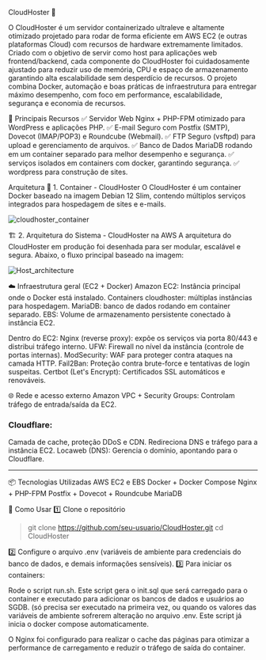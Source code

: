 CloudHoster 🚀

O CloudHoster é um servidor containerizado ultraleve e altamente otimizado projetado para rodar de forma eficiente em AWS EC2 (e outras plataformas Cloud) com recursos de hardware extremamente limitados. Criado com o objetivo de servir como host para aplicações web frontend/backend, cada componente do CloudHoster foi cuidadosamente ajustado para reduzir uso de memória, CPU e espaço de armazenamento garantindo alta escalabilidade sem desperdício de recursos. O projeto combina Docker, automação e boas práticas de infraestrutura para entregar máximo desempenho, com foco em performance, escalabilidade, segurança e economia de recursos. 

📌 Principais Recursos
✅ Servidor Web Nginx + PHP-FPM otimizado para WordPress e aplicações PHP.
✅ E-mail Seguro com Postfix (SMTP), Dovecot (IMAP/POP3) e Roundcube (Webmail).
✅ FTP Seguro (vsftpd) para upload e gerenciamento de arquivos.
✅ Banco de Dados MariaDB rodando em um container separado para melhor desempenho e segurança.
✅ serviços isolados em containers com docker, garantindo segurança.
✅ wordpress para construção de sites.


Arquitetura
🧩 1. Container - CloudHoster
O CloudHoster é um container Docker baseado na imagem Debian 12 Slim, contendo múltiplos serviços integrados para hospedagem de sites e e-mails.

![cloudhoster_container](https://github.com/user-attachments/assets/eedd5ac5-2193-4498-9c1f-6a3169ae7497)

🏗️ 2. Arquitetura do Sistema - CloudHoster na AWS
A arquitetura do CloudHoster em produção foi desenhada para ser modular, escalável e segura. Abaixo, o fluxo principal baseado na imagem:

![Host_architecture](https://github.com/user-attachments/assets/99ee7b10-b10e-4dfe-95f2-decd906145f8)

☁️ Infraestrutura geral (EC2 + Docker)
Amazon EC2: Instância principal onde o Docker está instalado.
Containers cloudhoster: múltiplas instâncias para hospedagem.
MariaDB: banco de dados rodando em container separado.
EBS: Volume de armazenamento persistente conectado à instância EC2.

Dentro do EC2:
Nginx (reverse proxy): expõe os serviços via porta 80/443 e distribui tráfego interno.
UFW: Firewall no nível da instância (controle de portas internas).
ModSecurity: WAF para proteger contra ataques na camada HTTP.
Fail2Ban: Proteção contra brute-force e tentativas de login suspeitas.
Certbot (Let's Encrypt): Certificados SSL automáticos e renováveis.

🌐 Rede e acesso externo
Amazon VPC + Security Groups: Controlam tráfego de entrada/saída da EC2.

### Cloudflare:
Camada de cache, proteção DDoS e CDN.
Redireciona DNS e tráfego para a instância EC2.
Locaweb (DNS): Gerencia o domínio, apontando para o Cloudflare.


---

📦 Tecnologias Utilizadas
AWS EC2 e EBS
Docker + Docker Compose
Nginx + PHP-FPM
Postfix + Dovecot + Roundcube
MariaDB


🚀 Como Usar
1️⃣ Clone o repositório

> git clone https://github.com/seu-usuario/CloudHoster.git
> cd CloudHoster

2️⃣ Configure o arquivo .env (variáveis de ambiente para credenciais do banco de dados, e demais informações sensíveis).
3️⃣ Para iniciar os containers:

Rode o script run.sh. Este script gera o init.sql que será carregado para o container e executado para adicionar os bancos de dados e usuários ao SGDB. (só precisa ser executado na primeira vez, ou quando os valores das variáveis de ambiente sofrerem alteração no arquivo .env. Este script já inicia o docker compose automaticamente.

O Nginx foi configurado para realizar o cache das páginas para otimizar a performance de carregamento e reduzir o tráfego de saída do container.
